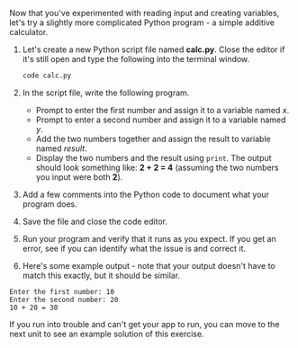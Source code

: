 Now that you've experimented with reading input and creating variables, let's try a slightly more complicated Python program - a simple additive calculator.

1. Let's create a new Python script file named **calc.py**. Close the editor if it's still open and type the following into the terminal window.

    ```bash
    code calc.py
    ```

1. In the script file, write the following program.
    - Prompt to enter the first number and assign it to a variable named _x_.
    - Prompt to enter a second number and assign it to a variable named _y_.
    - Add the two numbers together and assign the result to variable named _result_.
    - Display the two numbers and the result using `print`. The output should look something like: **2 + 2 = 4** (assuming the two numbers you input were both **2**).

1. Add a few comments into the Python code to document what your program does.

1. Save the file and close the code editor.

1. Run your program and verify that it runs as you expect. If you get an error, see if you can identify what the issue is and correct it.

1. Here's some example output - note that your output doesn't have to match this exactly, but it should be similar.

```output
Enter the first number: 10
Enter the second number: 20
10 + 20 = 30
```

If you run into trouble and can't get your app to run, you can move to the next unit to see an example solution of this exercise.